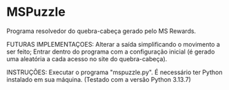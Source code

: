 # MSPuzzle
Programa resolvedor do quebra-cabeça gerado pelo MS Rewards.

FUTURAS IMPLEMENTAÇOES:
Alterar a saída simplificando o movimento a ser feito;
Entrar dentro do programa com a configuração inicial (é gerado uma aleatória a cada acesso no site do quebra-cabeça).

INSTRUÇÕES:
Executar o programa "mspuzzle.py". É necessário ter Python instalado em sua máquina. (Testado com a versão Python 3.13.7)
